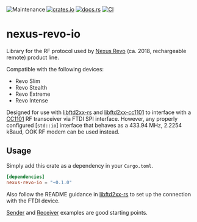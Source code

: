 ![Maintenance](https://img.shields.io/badge/maintenance-experimental-blue.svg)
[![crates.io](https://img.shields.io/crates/v/nexus-revo-io.svg)](https://crates.io/crates/nexus-revo-io)
[![docs.rs](https://docs.rs/nexus-revo-io/badge.svg)](https://docs.rs/nexus-revo-io/)
[![CI](https://github.com/CirrusNeptune/nexus-revo-io/workflows/CI/badge.svg)](https://github.com/CirrusNeptune/nexus-revo-io/actions)

# nexus-revo-io

Library for the RF protocol used by [Nexus Revo] (ca. 2018, rechargeable remote) product line.

Compatible with the following devices:
* Revo Slim
* Revo Stealth
* Revo Extreme
* Revo Intense

Designed for use with [libftd2xx-rs] and [libftd2xx-cc1101] to interface with a [CC1101] RF
transceiver via FTDI SPI interface. However, any properly configured [`std::io`] interface
that behaves as a 433.94 MHz, 2.2254 kBaud, OOK RF modem can be used instead.

## Usage
Simply add this crate as a dependency in your `Cargo.toml`.

```toml
[dependencies]
nexus-revo-io = "~0.1.0"
```

Also follow the README guidance in [libftd2xx-rs] to set up the connection with the FTDI device.

[Sender] and [Receiver] examples are good starting points.

[Nexus Revo]: https://nexusrange.com
[libftd2xx-rs]: https://github.com/newAM/libftd2xx-rs
[libftd2xx-cc1101]: https://github.com/CirrusNeptune/libftd2xx-cc1101
[CC1101]: https://www.ti.com/product/CC1101
[Sender]: https://github.com/CirrusNeptune/nexus-revo-io/blob/main/examples/sender.rs
[Receiver]: https://github.com/CirrusNeptune/nexus-revo-io/blob/main/examples/receiver.rs
